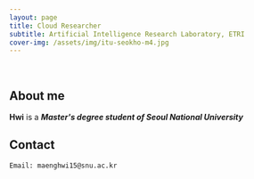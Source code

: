 ```yaml
---
layout: page
title: Cloud Researcher
subtitle: Artificial Intelligence Research Laboratory, ETRI
cover-img: /assets/img/itu-seokho-m4.jpg
---
```


<br/>

## About me

**Hwi** is a **_Master's degree student of Seoul National University_** 



## Contact

```
Email: maenghwi15@snu.ac.kr
```
